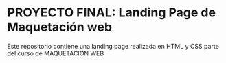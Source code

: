 # PROYECTO FINAL: Landing Page de Maquetación web

Este repositorio contiene una landing page realizada en HTML y CSS parte del curso de MAQUETACIÓN WEB 

